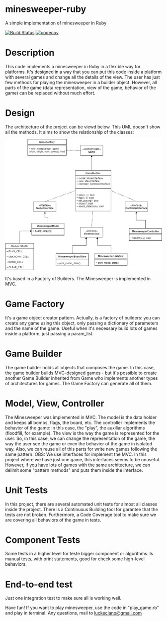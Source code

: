 # minesweeper-ruby
A simple implementation of minesweeper in Ruby

[![Build Status](https://travis-ci.org/luckeciano/minesweeper-ruby.svg?branch=master)](https://travis-ci.org/luckeciano/minesweeper-ruby)
[![codecov](https://codecov.io/gh/luckeciano/minesweeper-ruby/branch/master/graph/badge.svg)](https://codecov.io/gh/luckeciano/minesweeper-ruby)

# Description
This code implements a minesweeper in Ruby in a flexible way for platforms. It's designed in a way that you can put this code inside a platform with several games and change all the details of the view. The user has just few methods for playing the minesweeper in a builder object. However, all parts of the game (data representation, view of the game, behavior of the game) can be replaced without much effort.

# Design

The architecture of the project can be viewd below. This UML doesn't show all the methods. It aims to show the
relationship of the classes:

![Architecture](https://github.com/luckeciano/minesweeper-ruby/blob/master/minesweeper_design.png)

It's based in a Factory of Builders. The Minesweeper is implemented in MVC.

# Game Factory
It's a game object creator pattern. Actually, is a factory of builders: you can create any game using this object, only passing a dictionary of parameters and the name of the game. Useful when it's necessary build lots of games inside a platform, just passing a param_list.

# Game Builder
The game builder holds all objects that composes the game. In this case, the game builder builds MVC-designed games - but it's possible to create another Game Builder inherited from Game who implements another types of architectures for games. The Game Factory can generate all of them.

#  Model, View, Controller

The Minesweeper was implemented in MVC. The model is the data holder and keeps all bombs, flags, the board, etc. The controller implements the behavior of the game: in this case, the "play", the auxiliar algorithms (floodfill, for example). The view is the way the game is represented for the user.
So, in this case, we can change the representation of the game, the way the user see the game or even the behavior of the game in isolated way. Also, we can reuse all of this parts for write new games following the same pattern.
OBS: We use interfaces for implement the MVC. In this project where we have just one game, this interfaces seems to be unuseful. However, if you have lots of games with the same architecture, we can delimit some "pattern methods" and puts them inside the interface.

# Unit Tests
In this project, there are several automated unit tests for almost all classes inside the project. There is a Continuous Building tool for garantee that the tests are not broken. Furthermore, a Code Coverage tool to make sure we are covering all behaviors of the game in tests.

# Component Tests
Some tests in a higher level for teste bigger component or algorithms. Is manual tests, with print statements, good for check some high-level behaviors.

# End-to-end test
Just one integration test to make sure all is working well.

Have fun! If you want to play minesweeper, use the code in "play_game.rb" and play in terminal.
Any questions, mail to luckeciano@gmail.com
